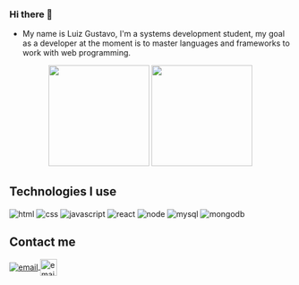 ### Hi there 👋

* My name is Luiz Gustavo, I'm a systems development student, my goal as a developer at the moment is to master languages and frameworks to work with web programming.

<div align="center">
    <img height="180rem" src="https://github-readme-stats.vercel.app/api?username=Luiz-NP&show_icons=true&theme=tokyonight"/>
    <img height="180rem" src="https://github-readme-stats.vercel.app/api/top-langs/?username=Luiz-NP&layout=compact&theme=tokyonight"/>
</div>

<div style="display: inline_blok">
    <h2>Technologies I use</h2> 
    <img align="center" alt="html" src="https://img.shields.io/badge/HTML5-E34F26?style=for-the-badge&logo=html5&logoColor=white" />
    <img align="center" alt="css" src="https://img.shields.io/badge/CSS3-1572B6?style=for-the-badge&logo=css3&logoColor=white" />
    <img align="center" alt="javascript" src="https://img.shields.io/badge/JavaScript-F7DF1E?style=for-the-badge&logo=javascript&logoColor=black" />
    <img align="center" alt="react" src="https://img.shields.io/badge/React-20232A?style=for-the-badge&logo=react&logoColor=61DAFB" />
    <img align="center" alt="node" src="https://img.shields.io/badge/Node.js-43853D?style=for-the-badge&logo=node.js&logoColor=white" />
    <img align="center" alt="mysql" src="https://img.shields.io/badge/MySQL-005C84?style=for-the-badge&logo=mysql&logoColor=white" />
    <img align="center" alt="mongodb" src="https://img.shields.io/badge/MongoDB-4EA94B?style=for-the-badge&logo=mongodb&logoColor=white" />
    <h2>Contact me</h2>
    <a href="mailto:gustavoooliveira111@gmail.com">
      <img align="center" alt="email" src="https://img.shields.io/badge/Gmail-D14836?style=for-the-badge&logo=gmail&logoColor=white" />
    </a> 
    <a href="https://www.linkedin.com/in/luiz-gustavo-silva-oliveira-04917a23a/">
        <img  width="30px" align="center" alt="email" src="https://cdn-icons-png.flaticon.com/512/145/145807.png" />
    </a>
</div>
